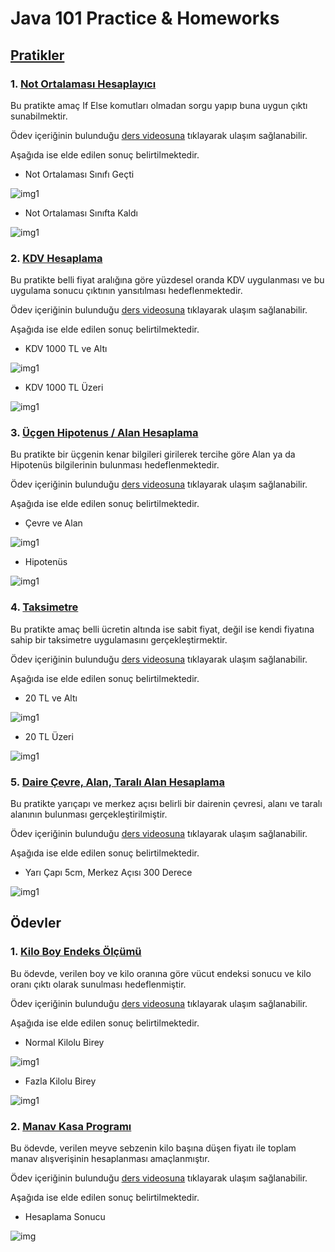 # Java 101 Practice & Homeworks

## [Pratikler](https://github.com/batulaiko/java101_practice_homeworks/tree/main/practice)

### 1. [Not Ortalaması Hesaplayıcı](https://github.com/batulaiko/java101_practice_homeworks/tree/main/practice/temel_kavramlar_16)

Bu pratikte amaç If Else komutları olmadan sorgu yapıp buna uygun çıktı sunabilmektir.

Ödev içeriğinin bulunduğu [ders videosuna](https://app.patika.dev/moduller/java101/pratik-not-ortalamasi) tıklayarak ulaşım sağlanabilir.

Aşağıda ise elde edilen sonuç belirtilmektedir.

* Not Ortalaması Sınıfı Geçti

![img1](imgs/practice/temel_kavramlar_pass.png)

* Not Ortalaması Sınıfta Kaldı

![img1](imgs/practice/temel_kavramlar_fail.png)


### 2. [KDV Hesaplama](https://github.com/batulaiko/java101_practice_homeworks/tree/main/practice/kdv_hesaplama)

Bu pratikte belli fiyat aralığına göre yüzdesel oranda KDV uygulanması ve bu uygulama sonucu çıktının yansıtılması hedeflenmektedir.

Ödev içeriğinin bulunduğu [ders videosuna](https://app.patika.dev/moduller/java101/pratik-kdv-hesaplama) tıklayarak ulaşım sağlanabilir.

Aşağıda ise elde edilen sonuç belirtilmektedir.

* KDV 1000 TL ve Altı

![img1](imgs/practice/kdv_18.png)

* KDV 1000 TL Üzeri

![img1](imgs/practice/kdv_08.png) 


### 3. [Üçgen Hipotenus / Alan Hesaplama](https://github.com/batulaiko/java101_practice_homeworks/tree/main/practice/dik_ucgen_hipotenus)

Bu pratikte bir üçgenin kenar bilgileri girilerek tercihe göre Alan ya da Hipotenüs bilgilerinin bulunması hedeflenmektedir.

Ödev içeriğinin bulunduğu [ders videosuna](https://app.patika.dev/moduller/java101/pratik-hipotenus-bulma) tıklayarak ulaşım sağlanabilir.

Aşağıda ise elde edilen sonuç belirtilmektedir.

* Çevre ve Alan

![img1](imgs/practice/alan_cevre.png)

* Hipotenüs

![img1](imgs/practice/hipotenus.png) 

### 4. [Taksimetre](https://github.com/batulaiko/java101_practice_homeworks/tree/main/practice/taksimetre)

Bu pratikte amaç belli ücretin altında ise sabit fiyat, değil ise kendi fiyatına sahip bir taksimetre uygulamasını gerçekleştirmektir.

Ödev içeriğinin bulunduğu [ders videosuna](https://app.patika.dev/moduller/java101/pratik-taksimetre) tıklayarak ulaşım sağlanabilir.

Aşağıda ise elde edilen sonuç belirtilmektedir.

* 20 TL ve Altı

![img1](imgs/practice/Ucret20alti.png)

* 20 TL Üzeri

![img1](imgs/practice/Ucret20ustu.png)


### 5. [Daire Çevre, Alan, Taralı Alan Hesaplama](https://github.com/batulaiko/java101_practice_homeworks/tree/main/practice/daire_cevre_alan)

Bu pratikte yarıçapı ve merkez açısı belirli bir dairenin çevresi, alanı ve taralı alanının bulunması gerçekleştirilmiştir.

Ödev içeriğinin bulunduğu [ders videosuna](https://app.patika.dev/moduller/java101/pratik-daire-alan-cevre) tıklayarak ulaşım sağlanabilir.

Aşağıda ise elde edilen sonuç belirtilmektedir.

* Yarı Çapı 5cm, Merkez Açısı 300 Derece

![img1](imgs/practice/daire.png)



## Ödevler

### 1. [Kilo Boy Endeks Ölçümü](https://github.com/batulaiko/java101_practice_homeworks/tree/main/homeworks/kilo_boy)

Bu ödevde, verilen boy ve kilo oranına göre vücut endeksi sonucu ve kilo oranı çıktı olarak sunulması hedeflenmiştir.

Ödev içeriğinin bulunduğu [ders videosuna](https://app.patika.dev/moduller/java101/odev-vucut-kitle-hesaplama) tıklayarak ulaşım sağlanabilir.

Aşağıda ise elde edilen sonuç belirtilmektedir.

* Normal Kilolu Birey 

![img1](imgs/homeworks/normal_kilo.png)

* Fazla Kilolu Birey

![img1](imgs/homeworks/fazla_kilo.png)

### 2. [Manav Kasa Programı](https://github.com/batulaiko/java101_practice_homeworks/tree/main/homeworks/manav_kasa)

Bu ödevde, verilen meyve sebzenin kilo başına  düşen fiyatı ile toplam manav alışverişinin hesaplanması amaçlanmıştır.

Ödev içeriğinin bulunduğu [ders videosuna](https://app.patika.dev/moduller/java101/odev-manav-kasa) tıklayarak ulaşım sağlanabilir.

Aşağıda ise elde edilen sonuç belirtilmektedir.

* Hesaplama Sonucu

![img](imgs/homeworks/manav.png)

